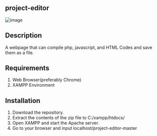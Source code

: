 ## project-editor

![image](http://i63.tinypic.com/34gao42.jpg)
## Description

A webpage that can compile php, javascript, and HTML Codes and
save them as a file.

## Requirements
1. Web Browser(preferably Chrome)
2. XAMPP Environment

## Installation
1. Download the repository.
2. Extract the contents of the zip file to C:/xampp/htdocs/
3. Open XAMPP and start the Apache server.
8. Go to your browser and input localhost/project-editor-master
